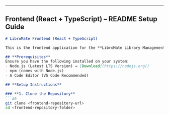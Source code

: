 
---

## **Frontend (React + TypeScript) – README Setup Guide**  

```md
# LibroMate Frontend (React + TypeScript)

This is the frontend application for the **LibroMate Library Management System**, built using **React, TypeScript, and Tailwind CSS**.

## **Prerequisites**
Ensure you have the following installed on your system:
- Node.js (Latest LTS Version) → [Download](https://nodejs.org/)
- npm (comes with Node.js)
- A Code Editor (VS Code Recommended)

## **Setup Instructions**

### **1. Clone the Repository**
```sh
git clone <frontend-repository-url>
cd <frontend-repository-folder>
